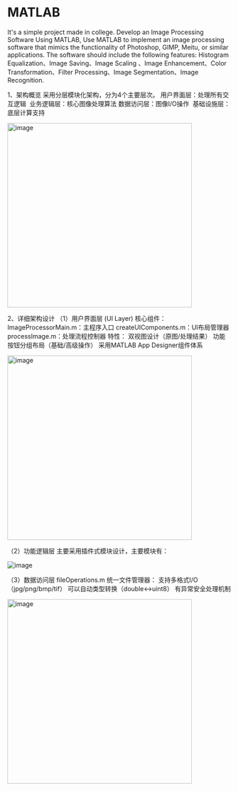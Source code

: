 # MATLAB
It's a simple project made in college. Develop an Image Processing Software Using MATLAB, Use MATLAB to implement an image processing software that mimics the functionality of Photoshop, GIMP, Meitu, or similar applications. The software should include the following features: Histogram Equalization、Image Saving、Image Scaling 、Image Enhancement、Color Transformation、Filter Processing、Image Segmentation、Image Recognition.

1、架构概览
  采用分层模块化架构，分为4个主要层次。
  ​  用户界面层：处理所有交互逻辑
  ​  业务逻辑层：核心图像处理算法
  ​  数据访问层：图像I/O操作
  ​  基础设施层：底层计算支持
  
  <img width="415" alt="image" src="https://github.com/user-attachments/assets/4772ffc2-d55d-4969-92bc-4ede21612fdb" />

2、详细架构设计
  （1）用户界面层 (UI Layer)
  核心组件：
  ImageProcessorMain.m：主程序入口
  createUIComponents.m：UI布局管理器
  processImage.m：处理流程控制器
  特性：
  双视图设计（原图/处理结果）
  功能按钮分组布局（基础/高级操作）
  采用MATLAB App Designer组件体系
  
  <img width="415" alt="image" src="https://github.com/user-attachments/assets/d976798c-7c69-4564-ab75-7b8ab573908b" />

  （2）功能逻辑层
  主要采用插件式模块设计，主要模块有：

  ![image](https://github.com/user-attachments/assets/c75c0aa3-9a5b-417a-8f28-d4498ad03a61)

  
  （3）数据访问层
  fileOperations.m 统一文件管理器：
  支持多格式I/O（jpg/png/bmp/tif）
  可以自动类型转换（double↔uint8）
  有异常安全处理机制
  
  <img width="415" alt="image" src="https://github.com/user-attachments/assets/b5d0acb0-16dd-4e5f-956f-fa5c883d1022" />

